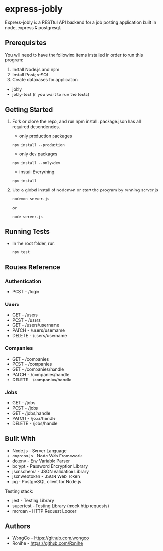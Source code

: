 # express-jobly

Express-jobly is a RESTful API backend for a job posting application built in node, express & postgresql.

## Prerequisites

You will need to have the following items installed in order to run this program:

1. Install Node.js and npm
2. Install PostgreSQL
3. Create databases for application

- jobly
- jobly-test (if you want to run the tests)

## Getting Started

1. Fork or clone the repo, and run npm install. package.json has all required dependencies.

	- only production packages
	
	```
	npm install --production
	```
	
	- only dev packages
	
	```
	npm install --only=dev
	```
	
	- Install Everything
	
	```
	npm install
	```

2. Use a global install of nodemon or start the program by running server.js

	```
	nodemon server.js
	```
	
	or
	
	```
	node server.js
	```
	
## Running Tests
* In the root folder, run:
	
	```
	npm test
	```
	
## Routes Reference

### Authentication
* POST - /login

### Users
* GET - /users
* POST - /users
* GET - /users/username
* PATCH - /users/username
* DELETE - /users/username

### Companies
* GET - /companies
* POST - /companies
* GET - /companies/handle
* PATCH - /companies/handle
* DELETE - /companies/handle

### Jobs
* GET - /jobs
* POST - /jobs
* GET - /jobs/handle
* PATCH - /jobs/handle
* DELETE - /jobs/handle

## Built With

- Node.js - Server Language
- express.js - Node Web Framework
- dotenv - Env Variable Parser
- bcrypt - Password Encryption Library
- jsonschema - JSON Validation Library
- jsonwebtoken - JSON Web Token
- pg - PostgreSQL client for Node.js

Testing stack:

- jest - Testing Library
- supertest - Testing Library (mock http requests)
- morgan - HTTP Request Logger

## Authors

- WongCo - https://github.com/wongco
- Ronihe - https://github.com/Ronihe
